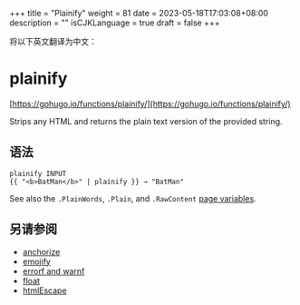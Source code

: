 +++
title = "Plainify"
weight = 81
date = 2023-05-18T17:03:08+08:00
description = ""
isCJKLanguage = true
draft = false
+++

将以下英文翻译为中文：
# plainify

[https://gohugo.io/functions/plainify/](https://gohugo.io/functions/plainify/)

Strips any HTML and returns the plain text version of the provided string.

## 语法

```
plainify INPUT
{{ "<b>BatMan</b>" | plainify }} → "BatMan"
```

See also the `.PlainWords`, `.Plain`, and `.RawContent` [page variables](https://gohugo.io/variables/page/).

## 另请参阅

- [anchorize](https://gohugo.io/functions/anchorize/)
- [emojify](https://gohugo.io/functions/emojify/)
- [errorf and warnf](https://gohugo.io/functions/errorf/)
- [float](https://gohugo.io/functions/float/)
- [htmlEscape](https://gohugo.io/functions/htmlescape/)
